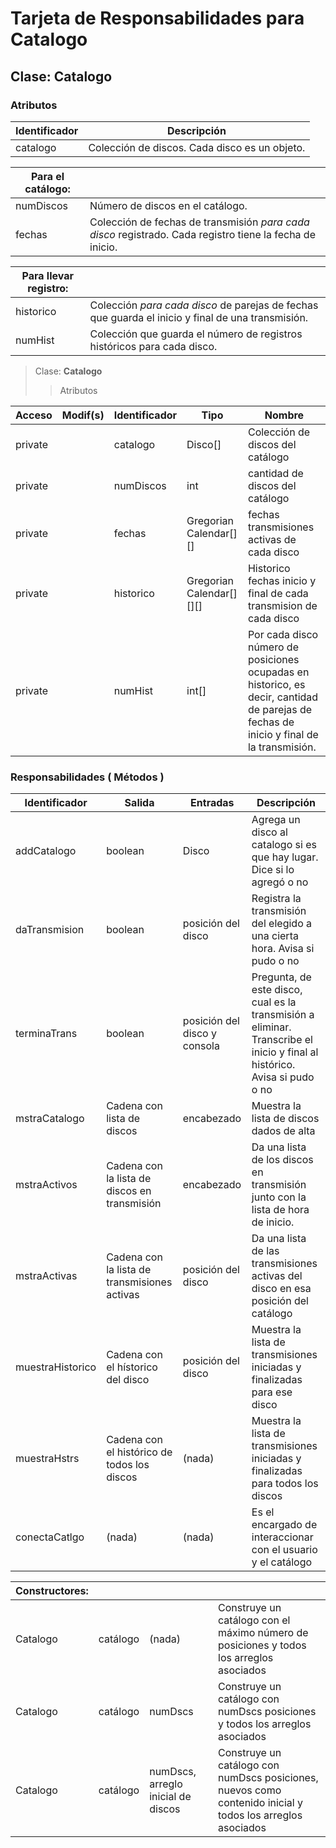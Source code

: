 # Tarjeta de Responsabilidades para Catalogo

## Clase: Catalogo

### Atributos

| Identificador | Descripción |
| -- | --|
| catalogo | Colección de discos. Cada disco es un objeto. |  

| Para el catálogo: |  |
| --| -- |
| numDiscos | Número de discos en el catálogo.|
| fechas | Colección de fechas de transmisión *para cada disco* registrado. Cada registro tiene la fecha de inicio.|

| Para llevar registro: |  |
|--|--|
|historico|Colección *para cada disco* de parejas de fechas que guarda el inicio y final de una transmisión.|
|numHist|Colección que guarda el número de registros históricos para cada disco.|

> Clase: **Catalogo**
>> Atributos

Acceso | Modif(s) | Identificador | Tipo | Nombre
--|--|--|--|--
private ||catalogo|Disco[]| Colección de discos del catálogo
private ||numDiscos|int| cantidad de discos del catálogo
private ||fechas|Gregorian Calendar[][]| fechas transmisiones activas de cada disco
private ||historico|Gregorian Calendar[][][]| Historico fechas inicio y final de cada transmision de cada disco
private ||numHist|int[]| Por cada disco número de posiciones ocupadas en historico, es decir, cantidad de parejas de fechas de inicio y final de la transmisión.

### Responsabilidades ( Métodos )

|Identificador|Salida|Entradas|Descripción|
|--|--|--|--|
|addCatalogo|boolean|Disco|Agrega un disco al catalogo si es que hay lugar. Dice si lo agregó o no|
|daTransmision|boolean|posición del disco|Registra la transmisión del elegido a una cierta hora. Avisa si pudo o no|
|terminaTrans|boolean|posición del disco y consola|Pregunta, de este disco, cual es la transmisión a eliminar. Transcribe el inicio y final al histórico. Avisa si pudo o no|
|mstraCatalogo|Cadena con lista de discos|encabezado|Muestra la lista de discos dados de alta|
|mstraActivos|Cadena con la lista de discos en transmisión|encabezado|Da una lista de los discos en transmisión junto con la lista de hora de inicio.|
|mstraActivas|Cadena con la lista de transmisiones activas|posición del disco|Da una lista de las transmisiones activas del disco en esa posición del catálogo|
|muestraHistorico|Cadena con el hístorico del disco|posición del disco|Muestra la lista de transmisiones iniciadas y finalizadas para ese disco|
|muestraHstrs|Cadena con el histórico de todos los discos|(nada)|Muestra la lista de transmisiones iniciadas y finalizadas para todos los discos|
|conectaCatlgo|(nada)|(nada)|Es el encargado de interaccionar con el usuario y el catálogo|

|Constructores:||||
|--|--|--|--|
|Catalogo|catálogo|(nada)|Construye un catálogo con el máximo número de posiciones y todos los arreglos asociados|
|Catalogo|catálogo|numDscs|Construye un catálogo con numDscs posiciones y todos los arreglos asociados|
|Catalogo|catálogo|numDscs, arreglo inicial de discos|Construye un catálogo con numDscs posiciones, nuevos como contenido inicial y todos los arreglos asociados|
